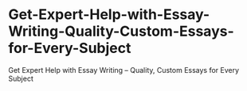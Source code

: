 # Get-Expert-Help-with-Essay-Writing-Quality-Custom-Essays-for-Every-Subject
Get Expert Help with Essay Writing – Quality, Custom Essays for Every Subject
